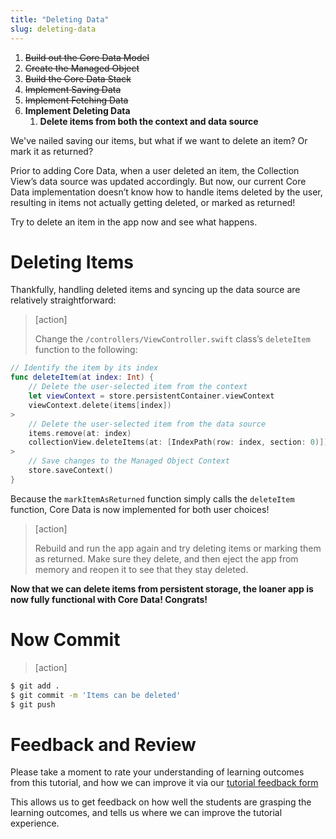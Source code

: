 ```yaml
---
title: "Deleting Data"
slug: deleting-data
---
```


1. ~~Build out the Core Data Model~~
1. ~~Create the Managed Object~~
1. ~~Build the Core Data Stack~~
1. ~~Implement Saving Data~~
1. ~~Implement Fetching Data~~
1. **Implement Deleting Data**
    1. **Delete items from both the context and data source**

We've nailed saving our items, but what if we want to delete an item? Or mark it as returned?

Prior to adding Core Data, when a user deleted an item, the Collection View’s data source was updated accordingly. But now, our current Core Data implementation doesn’t know how to handle items deleted by the user, resulting in items not actually getting deleted, or marked as returned!

Try to delete an item in the app now and see what happens.

# Deleting Items

Thankfully, handling deleted items and syncing up the data source are relatively straightforward:

> [action]
>
> Change the `/controllers/ViewController.swift` class’s `deleteItem` function to the following:
>
```swift
// Identify the item by its index
func deleteItem(at index: Int) {
    // Delete the user-selected item from the context
    let viewContext = store.persistentContainer.viewContext
    viewContext.delete(items[index])
>
    // Delete the user-selected item from the data source
    items.remove(at: index)
    collectionView.deleteItems(at: [IndexPath(row: index, section: 0)])
>
    // Save changes to the Managed Object Context
    store.saveContext()
}
```

Because the `markItemAsReturned` function simply calls the `deleteItem` function, Core Data is now implemented for both user choices!

> [action]
>
> Rebuild and run the app again and try deleting items or marking them as returned. Make sure they delete, and then eject the app from memory and reopen it to see that they stay deleted.

**Now that we can delete items from persistent storage, the loaner app is now fully functional with Core Data! Congrats!**

# Now Commit

>[action]
>
```bash
$ git add .
$ git commit -m 'Items can be deleted'
$ git push
```

# Feedback and Review

Please take a moment to rate your understanding of learning outcomes from this tutorial, and how we can improve it via our [tutorial feedback form](https://forms.gle/Y7GDpuyt67T7YvJC7)

This allows us to get feedback on how well the students are grasping the learning outcomes, and tells us where we can improve the tutorial experience.
